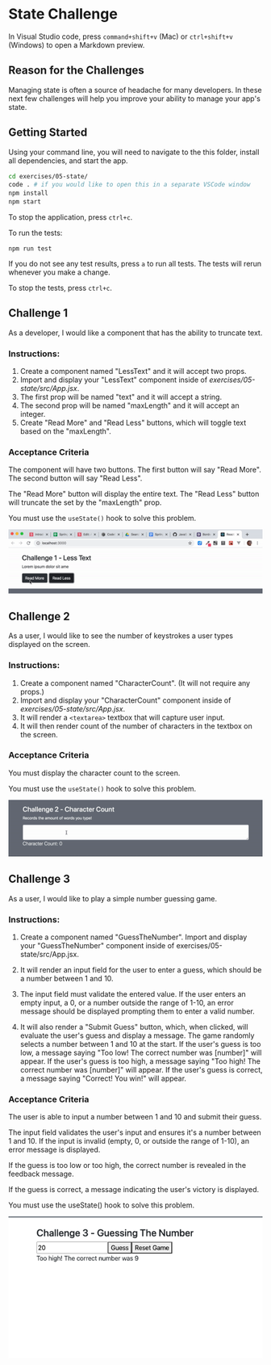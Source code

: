 # State Challenge

In Visual Studio code, press `command+shift+v` (Mac) or `ctrl+shift+v` (Windows) to open a Markdown preview.

## Reason for the Challenges

Managing state is often a source of headache for many developers.
In these next few challenges will help you improve your ability to manage your app's state.

## Getting Started

Using your command line, you will need to navigate to the this folder, install all dependencies, and start the app.

```bash
cd exercises/05-state/
code . # if you would like to open this in a separate VSCode window
npm install
npm start
```

To stop the application, press `ctrl+c`.

To run the tests:

```shell
npm run test
```

If you do not see any test results, press `a` to run all tests. The tests will rerun whenever you make a change.

To stop the tests, press `ctrl+c`.

## Challenge 1

As a developer, I would like a component that has the ability to truncate text.

### Instructions:

1. Create a component named "LessText" and it will accept two props.
2. Import and display your "LessText" component inside of _exercises/05-state/src/App.jsx_.
3. The first prop will be named "text" and it will accept a string.
4. The second prop will be named "maxLength" and it will accept an integer.
5. Create "Read More" and "Read Less" buttons, which will toggle text based on the "maxLength".

### Acceptance Criteria

The component will have two buttons. The first button will say "Read More". The second button will say "Read Less".

The "Read More" button will display the entire text. The "Read Less" button will truncate the set by the "maxLength" prop.

You must use the `useState()` hook to solve this problem.

![](less-text.gif)

## Challenge 2

As a user, I would like to see the number of keystrokes a user types displayed on the screen.

### Instructions:

1. Create a component named "CharacterCount". (It will not require any props.)
2. Import and display your "CharacterCount" component inside of _exercises/05-state/src/App.jsx_.
3. It will render a `<textarea>` textbox that will capture user input.
4. It will then render count of the number of characters in the textbox on the screen.

### Acceptance Criteria

You must display the character count to the screen.

You must use the `useState()` hook to solve this problem.

![](character-count.gif)

## Challenge 3

As a user, I would like to play a simple number guessing game.

### Instructions:

1. Create a component named "GuessTheNumber".
   Import and display your "GuessTheNumber" component inside of exercises/05-state/src/App.jsx.

2. It will render an input field for the user to enter a guess, which should be a number between 1 and 10.

3. The input field must validate the entered value. If the user enters an empty input, a 0, or a number outside the range of 1-10, an error message should be displayed prompting them to enter a valid number.

4. It will also render a "Submit Guess" button, which, when clicked, will evaluate the user's guess and display a message.
   The game randomly selects a number between 1 and 10 at the start. If the user's guess is too low, a message saying "Too low! The correct number was [number]" will appear. If the user's guess is too high, a message saying "Too high! The correct number was [number]" will appear. If the user's guess is correct, a message saying "Correct! You win!" will appear.

### Acceptance Criteria

The user is able to input a number between 1 and 10 and submit their guess.

The input field validates the user's input and ensures it's a number between 1 and 10. If the input is invalid (empty, 0, or outside the range of 1-10), an error message is displayed.

If the guess is too low or too high, the correct number is revealed in the feedback message.

If the guess is correct, a message indicating the user's victory is displayed.

You must use the useState() hook to solve this problem.

![](GuessTheNumber.png)
